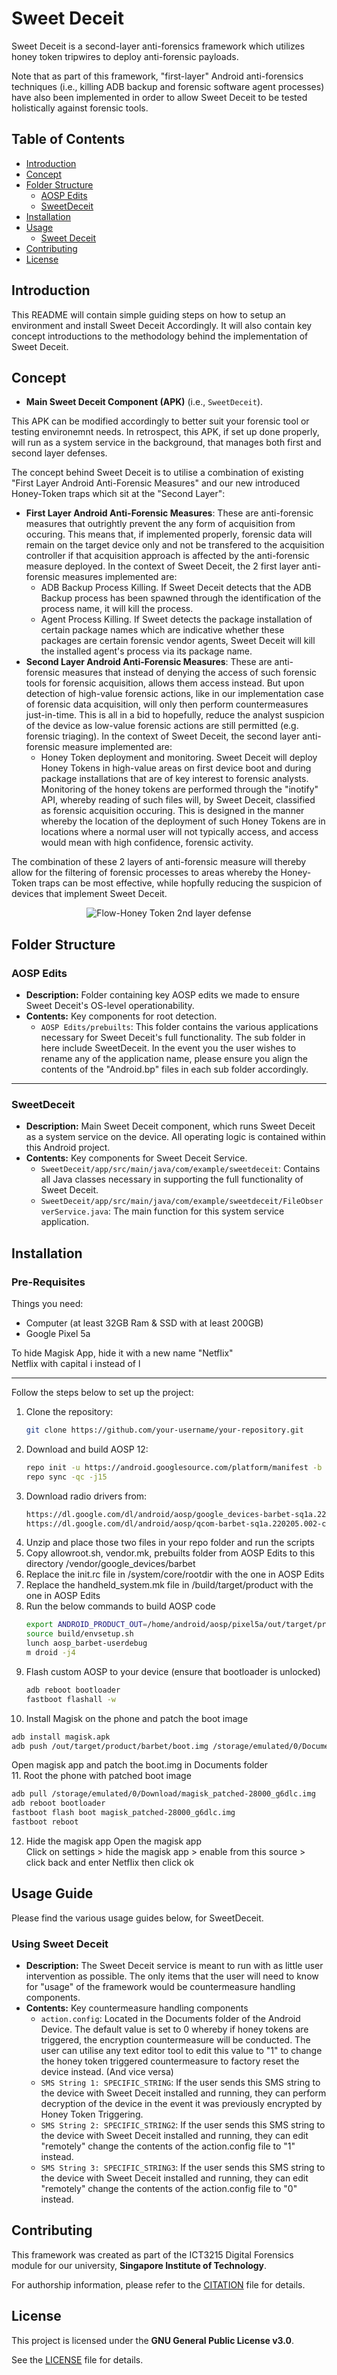 # Sweet Deceit

Sweet Deceit is a second-layer anti-forensics framework which utilizes honey token tripwires to deploy anti-forensic payloads.

Note that as part of this framework, "first-layer" Android anti-forensics techniques (i.e., killing ADB backup and forensic software agent processes) have also been implemented in order to allow Sweet Deceit to be tested holistically against forensic tools.

## Table of Contents

- [Introduction](#introduction)
- [Concept](#concept)
- [Folder Structure](#folder-structure)
  - [AOSP Edits](#aosp-edits)
  - [SweetDeceit](#sweetdeceit)
- [Installation](#installation)
- [Usage](#usage-guide)
  - [Sweet Deceit](#using-sweetdeceit)
- [Contributing](#contributing)
- [License](#license)

## Introduction

This README will contain simple guiding steps on how to setup an environment and install Sweet Deceit Accordingly. It will also contain key concept introductions to the methodology behind the implementation of Sweet Deceit.

## Concept

- **Main Sweet Deceit Component (APK)** (i.e., `SweetDeceit`).

This APK can be modified accordingly to better suit your forensic tool or testing environemnt needs. In retrospect, this APK, if set up done properly, will run as a system service in the background, that manages both first and second layer defenses. 

The concept behind Sweet Deceit is to utilise a combination of existing "First Layer Android Anti-Forensic Measures" and our new introduced Honey-Token traps which sit at the "Second Layer":
- **First Layer Android Anti-Forensic Measures**: These are anti-forensic measures that outrightly prevent the any form of acquisition from occuring. This means that, if implemented properly, forensic data will remain on the target device only and not be transfered to the acquisition controller if that acquisition approach is affected by the anti-forensic measure deployed. In the context of Sweet Deceit, the 2 first layer anti-forensic measures implemented are:
  - ADB Backup Process Killing. If Sweet Deceit detects that the ADB Backup process has been spawned through the identification of the process name, it will kill the process.
  - Agent Process Killing. If Sweet detects the package installation of certain package names which are indicative whether these packages are certain forensic vendor agents, Sweet Deceit will kill the installed agent's process via its package name.
- **Second Layer Android Anti-Forensic Measures**: These are anti-forensic measures that instead of denying the access of such forensic tools for forensic acquisition, allows them access instead. But upon detection of high-value forensic actions, like in our implementation case of forensic data acquisition, will only then perform countermeasures just-in-time. This is all in a bid to hopefully, reduce the analyst suspicion of the device as low-value forensic actions are still permitted (e.g. forensic triaging). In the context of Sweet Deceit, the second layer anti-forensic measure implemented are:
  - Honey Token deployment and monitoring. Sweet Deceit will deploy Honey Tokens in high-value areas on first device boot and during package installations that are of key interest to forensic analysts. Monitoring of the honey tokens are performed through the "inotify" API, whereby reading of such files will, by Sweet Deceit, classified as forensic acquisition occuring. This is designed in the manner whereby the location of the deployment of such Honey Tokens are in locations where a normal user will not typically access, and access would mean with high confidence, forensic activity.

The combination of these 2 layers of anti-forensic measure will thereby allow for the filtering of forensic processes to areas whereby the Honey-Token traps can be most effective, while hopfully reducing the suspicion of devices that implement Sweet Deceit.
<p align="center">
  <img src="https://github.com/user-attachments/assets/a0d18ec1-d899-4289-a3eb-930b0801d824" alt="Flow-Honey Token 2nd layer defense">
</p>

## Folder Structure

### AOSP Edits

- **Description:** Folder containing key AOSP edits we made to ensure Sweet Deceit's OS-level operationability. 
- **Contents:** Key components for root detection.
  - `AOSP Edits/prebuilts`: This folder contains the various applications necessary for Sweet Deceit's full functionality. The sub folder in here include SweetDeceit. In the event you the user wishes to rename any of the application name, please ensure you align the contents of the "Android.bp" files in each sub folder accordingly.

---

### SweetDeceit

- **Description:** Main Sweet Deceit component, which runs Sweet Deceit as a system service on the device. All operating logic is contained within this Android project.
- **Contents:** Key components for Sweet Deceit Service.
  - `SweetDeceit/app/src/main/java/com/example/sweetdeceit`: Contains all Java classes necessary in supporting the full functionality of Sweet Deceit.
  - `SweetDeceit/app/src/main/java/com/example/sweetdeceit/FileObserverService.java`: The main function for this system service application.

## Installation

### Pre-Requisites

Things you need:
- Computer (at least 32GB Ram & SSD with at least 200GB)
- Google Pixel 5a

To hide Magisk App, hide it with a new name "NetfIix" \
Netflix with capital i instead of l

---

Follow the steps below to set up the project:

1. Clone the repository:
   ```bash
   git clone https://github.com/your-username/your-repository.git
   ```
2. Download and build AOSP 12:
   ```bash
   repo init -u https://android.googlesource.com/platform/manifest -b android-12.0.0_r28 --depth=1
   repo sync -qc -j15
   ```
3. Download radio drivers from:
   ```bash
   https://dl.google.com/dl/android/aosp/google_devices-barbet-sq1a.220205.002-fdf2a40a.tgz
   https://dl.google.com/dl/android/aosp/qcom-barbet-sq1a.220205.002-c1211158.tgz
   ```
4. Unzip and place those two files in your repo folder and run the scripts
5. Copy allowroot.sh, vendor.mk, prebuilts folder from AOSP Edits to this directory /vendor/google_devices/barbet
6. Replace the init.rc file in /system/core/rootdir with the one in AOSP Edits
7. Replace the handheld_system.mk file in /build/target/product with the one in AOSP Edits
8. Run the below commands to build AOSP code
   ```bash
   export ANDROID_PRODUCT_OUT=/home/android/aosp/pixel5a/out/target/product/barbet
   source build/envsetup.sh
   lunch aosp_barbet-userdebug
   m droid -j4
   ```
9. Flash custom AOSP to your device (ensure that bootloader is unlocked)
   ```bash
   adb reboot bootloader
   fastboot flashall -w
   ```
10. Install Magisk on the phone and patch the boot image
   ```bash
   adb install magisk.apk
   adb push /out/target/product/barbet/boot.img /storage/emulated/0/Documents/
   ```
   Open magisk app and patch the boot.img in Documents folder\
11. Root the phone with patched boot image
   ```bash
   adb pull /storage/emulated/0/Download/magisk_patched-28000_g6dlc.img
   adb reboot bootloader
   fastboot flash boot magisk_patched-28000_g6dlc.img
   fastboot reboot
   ```
12. Hide the magisk app
    Open the magisk app\
    Click on settings > hide the magisk app > enable from this source > click back and enter NetfIix then click ok

## Usage Guide

Please find the various usage guides below, for SweetDeceit.

### Using Sweet Deceit

- **Description:** The Sweet Deceit service is meant to run with as little user intervention as possible. The only items that the user will need to know for "usage" of the framework would be countermeasure handling components. 
- **Contents:** Key countermeasure handling components
  - `action.config`: Located in the Documents folder of the Android Device. The default value is set to 0 whereby if honey tokens are triggered, the encryption countermeasure will be conducted. The user can utilise any text editor tool to edit this value to "1" to change the honey token triggered countermeasure to factory reset the device instead. (And vice versa)
  - `SMS String 1: SPECIFIC_STRING`: If the user sends this SMS string to the device with Sweet Deceit installed and running, they can perform decryption of the device in the event it was previously encrypted by Honey Token Triggering.
  - `SMS String 2: SPECIFIC_STRING2`: If the user sends this SMS string to the device with Sweet Deceit installed and running, they can edit "remotely" change the contents of the action.config file to "1" instead.
  - `SMS String 3: SPECIFIC_STRING3`: If the user sends this SMS string to the device with Sweet Deceit installed and running, they can edit "remotely" change the contents of the action.config file to "0" instead. 

## Contributing

This framework was created as part of the ICT3215 Digital Forensics module for our university, **Singapore Institute of Technology**.

For authorship information, please refer to the [CITATION](CITATION.cff) file for details.

## License

This project is licensed under the **GNU General Public License v3.0**.

See the [LICENSE](LICENSE.md) file for details.
